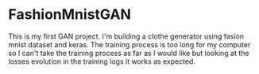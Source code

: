 # FashionMnistGAN
This is my first GAN project. 
I'm building a clothe generator using fasion mnist dataset and keras. The training process is too long for my computer so I can't take the training process as far as 
I would like but looking at the losses evolution in the training logs it works as expected.

